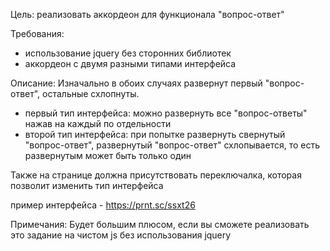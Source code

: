 Цель: реализовать аккордеон для функционала "вопрос-ответ"

Требования:
- использование jquery без сторонних библиотек
- аккордеон с двумя разными типами интерфейса

Описание:
Изначально в обоих случаях развернут первый "вопрос-ответ", остальные схлопнуты.
- первый тип интерфейса:
можно развернуть все "вопрос-ответы" нажав на каждый по отдельности
- второй тип интерфейса:
при попытке развернуть свернутый "вопрос-ответ", развернутый "вопрос-ответ" схлопывается, то есть развернутым может быть только один

Также на странице должна присутствовать переключалка, которая позволит изменить тип интерфейса

пример интерфейса - https://prnt.sc/ssxt26

Примечания:
Будет большим плюсом, если вы сможете реализовать это задание на чистом js без использования jquery
